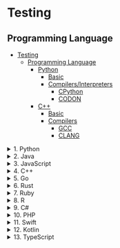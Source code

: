 # Testing

## Programming Language

- [Testing](#testing)
  - [Programming Language](#programming-language)
    - [Python](#python)
      - [Basic](#basic)
      - [Compilers/Interpreters](#compilersinterpreters)
        - [CPython](#cpython)
        - [CODON](#codon)
    - [C++](#c)
      - [Basic](#basic-1)
      - [Compilers](#compilers)
        - [GCC](#gcc)
        - [CLANG](#clang)


<details>
<summary>1. Python</summary>

### Python

#### Basic

The basic commands to run a Python code.

```
touch helloWorld.py
python3 helloWorld.py
```
A simple Python code

```python
if __name__ == '__main__':
    
    print("Hello World! We're working on Python")
```

#### Compilers/Interpreters

##### [CPython](https://www.python.org/)

> 	The "native" and most commonly used interpreter, available in 32-bit and 64-bit versions (32-bit recommended). Includes the latest language features, maximum Python package compatibility, full debugging support, and interop with IPython.

##### [CODON](https://docs.exaloop.io/codon/)

> Codon is a high-performance Python compiler that **compiles Python code to native machine code without any runtime overhead**. Typical speedups over Python are on the order of 100x or more, on a single thread. Codon supports native multithreading which can lead to speedups many times higher still.
> 
> The Codon framework is fully modular and extensible, allowing for the seamless integration of new modules, compiler optimizations, domain-specific languages and so on. We actively develop Codon extensions for a number of domains such as bioinformatics and quantitative finance.

Compilers | Version | Release date    | First release
----------|---------|-----------------|---------
 CPython | 3.11.3  | 2023-04-05 | 2022-10-24
 CPython | 3.10.11 | 2023-04-05 | 2021-10-04
 CPython | 3.9.16  | 2022-12-06 | 2020-10-05
 CPython (Now) | 3.10.6 | 2022-08-02 | 2021-10-04



_Sources:_
- [Python interpreters - Microsoft](https://learn.microsoft.com/en-us/visualstudio/python/installing-python-interpreters?view=vs-2022)


</details>

<details>
<summary>2. Java</summary>


</details>




<details>
<summary>3. JavaScript</summary>


</details>




<details>
<summary>4. C++</summary>

### C++

#### Basic

The basic commands to run a C code.

```
touch helloWorld.c
chmod +x helloWorld.c
gcc helloWorld.c -o sample
./sample
```
A simple C++ code

```cpp
#include <stdio.h>

int main()
{
    printf("\nHello world! We're working on C++\n\n");
    return 0;
}
```

#### Compilers

##### [GCC](https://gcc.gnu.org/)

> The GNU Compiler Collection includes front ends for **C, C++, Objective-C, Fortran, Ada, Go, and D**, as well as libraries for these languages (libstdc++,...). GCC was originally written as the compiler for the GNU operating system. The GNU system was developed to be 100% free software, free in the sense that it respects the user's freedom.


##### [CLANG](https://clang.llvm.org/index.html)

> The Clang project provides a language front-end and tooling infrastructure for languages in the C language family (**C, C++, Objective C/C++, OpenCL, CUDA, and RenderScript**) for the LLVM project. Both a GCC-compatible compiler driver (clang) and an MSVC-compatible compiler driver (clang-cl.exe) are provided. You can get and build the source today.

Compilers | Version | Release date    | First release
----------|---------|-----------------|---------
 gcc (Now) | 11.3.0 | 2022-04-21 | 2021-04-27
 gcc | 13.1 | 2023-04-26 | 2023-04-26
 gcc | 10.4 | 2022-06-28 | 2020-05-07

</details>


<details>
<summary>5. Go</summary>


</details>



<details>
<summary>6. Rust</summary>


</details>

<details>
<summary>7. Ruby</summary>


</details>


<details>
<summary>8. R</summary>


</details>

<details>
<summary>9. C#</summary>


</details>

<details>
<summary>10. PHP</summary>


</details>

<details>
<summary>11. Swift</summary>


</details>

<details>
<summary>12. Kotlin</summary>


</details>

<details>
<summary>13. TypeScript</summary>


</details>